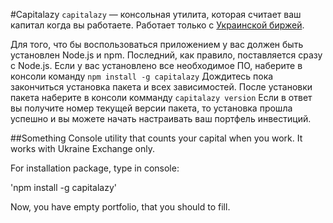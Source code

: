 #Capitalazy
`capitalazy` &mdash; консольная утилита, которая считает ваш капитал когда вы работаете. Работает только с [Украинской биржей](http://www.ux.ua/).

Для того, что бы воспользоваться приложением у вас должен быть установлен Node.js и npm. Последний, как правило, поставляется сразу с Node.js. Если у вас установлено все необходимое ПО, наберите в консоли команду
`npm install -g capitalazy`
Дождитесь пока закончиться установка пакета и всех зависимостей.
После установки пакета наберите в консоли комманду
`capitalazy version`
Если в ответ вы получите номер текущей версии пакета, то установка прошла успешно и вы можете начать настраивать ваш портфель инвестиций.

##Something
Console utility that counts your capital when you work. It works with Ukraine Exchange only.

For installation package, type in console:

'npm install -g capitalazy'

Now, you have empty portfolio, that you should to fill.  
